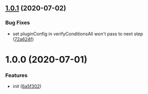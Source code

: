 ## [1.0.1](https://github.com/monorepo-semantic-release/git/compare/v1.0.0...v1.0.1) (2020-07-02)


### Bug Fixes

* set pluginConfig in verifyConditionsAll won't pass to next step ([72a624f](https://github.com/monorepo-semantic-release/git/commit/72a624fde11c7454dbfba4f95c067bd05b32ce8c))

# 1.0.0 (2020-07-01)


### Features

* init ([6a5f302](https://github.com/monorepo-semantic-release/git/commit/6a5f3027c2f744f46dc44fb8cdc748f9b16348db))

